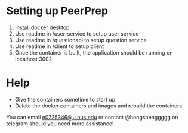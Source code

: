 # Setting up PeerPrep

1. Install docker desktop
2. Use readme in /user-service to setup user service
3. Use readme in /questionapi to setup question service
4. Use readme in /client to setup client
5. Once the container is built, the application should be running on localhost:3002

# Help
* Give the containers sometime to start up
* Delete the docker containers and images and rebuild the containers


You can email e0725346@u.nus.edu or contact @hongshenggggg on telegram should you need more assistance! 
